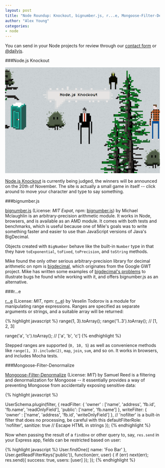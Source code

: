 ```yaml
---
layout: post
title: "Node Roundup: Knockout, bignumber.js, r...e, Mongoose-Filter-Denormalize"
author: "Alex Young"
categories: 
- node
---
```


<div class="intro">
You can send in your Node projects for review through our <a href="/contact.html">contact form</a> or <a href="http://twitter.com/dailyjs">@dailyjs</a>.
</div>

###Node.js Knockout

![Node.js Knockout site](/images/posts/nodeknockout.png)

[Node.js Knockout](http://nodeknockout.com/) is currently being judged, the winners will be announced on the 20th of November.  The site is actually a small game in itself -- click around to move your character and type to say something.

###bignumber.js

[bignumber.js](https://github.com/MikeMcl/bignumber.js) (License: _MIT Expat_, npm: [bignumber.js](https://npmjs.org/package/bignumber.js)) by Michael Mclaughlin is an arbitrary-precision arithmetic module.  It works in Node, browsers, and is available as an AMD module.  It comes with both tests and benchmarks, which is useful because one of Mile's goals was to write something faster and easier to use than JavaScript versions of Java's BigDecimal.

Objects created with `BigNumber` behave like the built-in `Number` type in that they have  `toExponential`, `toFixed`, `toPrecision`, and `toString` methods.

Mike found the only other serious arbitrary-precision library for decimal arithmetic on npm is [bigdecimal](https://npmjs.org/package/bigdecimal), which originates from the Google GWT project.  Mike has written some examples of [bigdecimal's problems](https://github.com/MikeMcl/bignumber.js/tree/master/perf/lib/bigdecimal_GWT/bugs.js) to illustrate bugs he found while working with it, and offers bignumber.js as an alternative.

###r...e

[r...e](https://github.com/vesln/r...e) (License: _MIT_, npm: [r...e](https://npmjs.org/package/r...e)) by Veselin Todorov is a module for manipulating range expressions.  Ranges are specified as separate arguments or strings, and a suitable array will be returned:

{% highlight javascript %}
range(1, 3).toArray();
range('1..3').toArray();
// [1, 2, 3]

range('a', 'c').toArray();
// ['a', 'b', 'c']
{% endhighlight %}

Stepped ranges are supported (`0, 10, 5`) as well as convenience methods like `range(1, 3).include(2)`, `map`, `join`, `sum`, and so on.  It works in browsers, and includes Mocha tests.

###Mongoose-Filter-Denormalize

[Mongoose-Filter-Denormalize](https://github.com/STRML/mongoose-filter-denormalize) (License: _MIT_) by Samuel Reed is a filtering and denormalization for Mongoose -- it essentially provides a way of preventing Mongoose from accidentally exposing sensitive data:

{% highlight javascript %}

UserSchema.plugin(filter, {
  readFilter: {
    'owner' : ['name', 'address', 'fb.id', 'fb.name', 'readOnlyField'],
    'public': ['name', 'fb.name']
  },
  writeFilter: {
    'owner' : ['name', 'address', 'fb.id', 'writeOnlyField']
  },
  // 'nofilter' is a built-in filter that does no processing, be careful with this
  defaultFilterRole: 'nofilter',
  sanitize: true // Escape HTML in strings
});
{% endhighlight %}

Now when passing the result of a `findOne` or other query to, say, `res.send` in your Express app, fields can be restricted based on user:

{% highlight javascript %}
User.findOne({ name: 'Foo Bar' }, User.getReadFilterKeys('public')), function(err, user) {
  if (err) next(err);
  res.send({ success: true, users: [user] });
});
{% endhighlight %}
